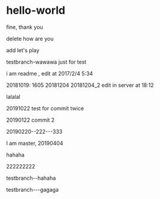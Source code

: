 # hello-world


fine, thank you

delete how are you

add let's play

testbranch-wawawa
just for test

i am readme , edit at 2017/2/4 5:34

20181019: 1605
20181204
20181204_2 edit in server at 18:12

lalalal

20191022 test for commit twice

20190122 commit 2

20190220--222---333

I am master, 20190404

hahaha 

222222222

testbranch--hahaha

testbranch---gagaga
